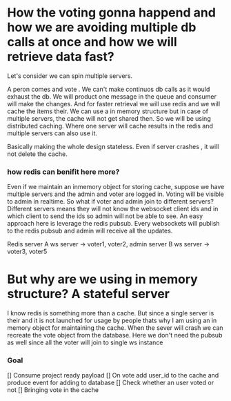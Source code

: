 # How the voting gonna happend and how we are avoiding multiple db calls at once and how we will retrieve data fast?
Let's consider we can spin multiple servers.

A peron comes and vote . We can't make continuos db calls as it would exhaust the db. We will product one message in the queue and consumer will make the changes.
And for faster retrieval we will use redis and we will cache the items their.
We can use a in memory structure but in case of multiple servers, the cache will not get shared then. So we will be using distributed caching. Where one server will cache results in the redis and multiple servers can also use it.

Basically making the whole design stateless. Even if server crashes , it will not delete the cache.

### how redis can benifit here more?
Even if we maintain an inmemory object for storing cache, suppose we have multiple servers and the admin and voter are logged in. Voting will be visible to admin in realtime. So what if voter and admin join to different servers? Different servers means they will not know the websocket client ids and in which client to send the ids so admin will not be able to see.
An easy approach here is leverage the redis pubsub. Every websockets will publish to the redis pubsub and admin will receive all the updates.

Redis
server A ws server -> voter1, voter2, admin
server B ws server -> voter3, voter5

# But why are we using in memory structure? A stateful server
I know redis is something more than a cache. But since a single server is their and it is not launched for usage by people thats why I am using an in memory object for maintaining the cache. When the sever will crash we can recreate the vote object from the database.
Here we don't need the pubsub as well since all the voter will join to single ws instance

### Goal
[] Consume project ready payload 
[] On vote add user_id to the cache and produce event for adding to database
[] Check whether an user voted or not
[] Bringing vote in the cache